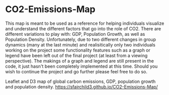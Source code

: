 # CO2-Emissions-Map

This map is meant to be used as a reference for helping individuals visualize and understand the different factors that go into the role of
CO2. There are different variations to play with: GDP, Population Growth, as well as Population Density. Unfortunately, due to two different changes in group dynamics (many at the last minute) and realisitically only two individuals working on the project some functionality features
such as a graph or legend have been left out of the final project (at least from a viewing perspective). The makings of a graph and legend are
still present in the code, it just hasn't been completely implemented at this time. Should you wish to continue the project and go further
please feel free to do so.

 Leaflet and D3 map of global carbon emissions, GDP, population growth and population density.
https://sfairchild3.github.io/CO2-Emissions-Map/
